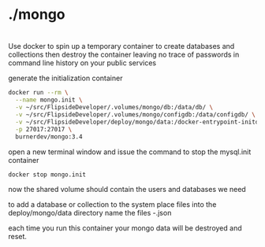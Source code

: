 #
# ./mongo
#

Use docker to spin up a temporary container to create databases and collections
then destroy the container leaving no trace of passwords in command line history
on your public services

generate the initialization container
```bash
docker run --rm \
  --name mongo.init \
  -v ~/src/FlipsideDeveloper/.volumes/mongo/db:/data/db/ \
  -v ~/src/FlipsideDeveloper/.volumes/mongo/configdb:/data/configdb/ \
  -v ~/src/FlipsideDeveloper/deploy/mongo/data:/docker-entrypoint-initdb.d \
  -p 27017:27017 \
  burnerdev/mongo:3.4
```

open a new terminal window and issue the command to stop the mysql.init container
```bash
docker stop mongo.init
```

now the shared volume should contain the users and databases we need

to add a database or collection to the system place files into the deploy/mongo/data directory
name the files <database>-<collection>.json

each time you run this container your mongo data will be destroyed and reset.
